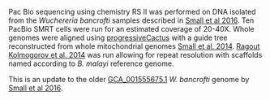 Pac Bio sequencing using chemistry RS II was performed on DNA isolated from the _Wuchereria bancrofti_ samples described in [Small et al 2016](http://europepmc.org/abstract/MED/26850696). Ten PacBio SMRT cells were run for an estimated coverage of 20-40X. Whole genomes were aligned using [progressiveCactus](https://github.com/glennhickey/progressiveCactus) with a guide tree reconstructed from whole mitochondrial genomes [Small et al. 2014](https://www.ncbi.nlm.nih.gov/pmc/articles/PMC4257870/)⁠. [Ragout](https://github.com/fenderglass/Ragout) [Kolmogorov et al. 2014](https://pubmed.ncbi.nlm.nih.gov/24931998/) was run allowing for repeat resolution with scaffolds named according to _B. malayi_ reference genome.

This is an update to the older [GCA_001555675.1](https://www.ebi.ac.uk/ena/browser/view/GCA_001555675.1) _W. bancrofti_ genome by [Small et al 2016](http://europepmc.org/abstract/MED/26850696).
